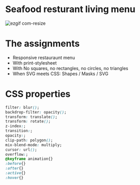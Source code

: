 # Seafood resturant living menu

![ezgif com-resize](https://user-images.githubusercontent.com/45425087/75432576-e4d97880-594e-11ea-96e4-220f1a90992a.gif)



# The assignments

* Responsive restauraunt menu
* With print-stylesheet
* With No squares, no rectangles, no circles, no triangles
* When SVG meets CSS: Shapes / Masks / SVG

# CSS properties
``` css
filter: blur();
backdrop-filter: opacity();
transform: translate();
transform: rotate();
z-index:;
transition:;
opacity:;
clip-path: polygon();
mix-blend-mode: multiply;
cursor: url();
overflow:;
@keyframe animation{}
:before{}
:after{}
:active{}
:hover{}
```
